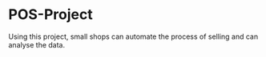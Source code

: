 # POS-Project
Using this project, small shops can automate the process of selling and can analyse the data.
